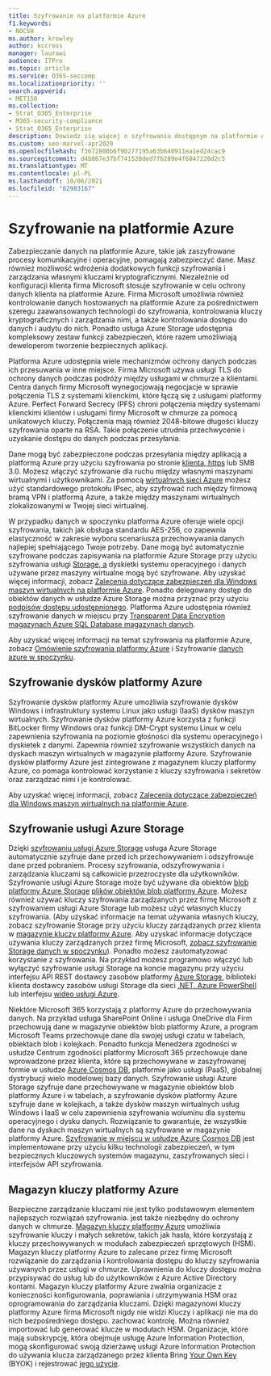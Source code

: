 ```yaml
---
title: Szyfrowanie na platformie Azure
f1.keywords:
- NOCSH
ms.author: krowley
author: kccross
manager: laurawi
audience: ITPro
ms.topic: article
ms.service: O365-seccomp
ms.localizationpriority: ''
search.appverid:
- MET150
ms.collection:
- Strat_O365_Enterprise
- M365-security-compliance
- Strat_O365_Enterprise
description: Dowiedz się więcej o szyfrowaniu dostępnym na platformie Azure, takim jak szyfrowanie dysków platformy Azure
ms.custom: seo-marvel-apr2020
ms.openlocfilehash: f3672800b6f90277195a63b640911ea1ed24cac9
ms.sourcegitcommit: d4b867e37bf741528ded7fb289e4f6847228d2c5
ms.translationtype: MT
ms.contentlocale: pl-PL
ms.lasthandoff: 10/06/2021
ms.locfileid: "62983167"
---
```

# <a name="encryption-in-azure"></a>Szyfrowanie na platformie Azure

Zabezpieczanie danych na platformie Azure, takie jak zaszyfrowane procesy komunikacyjne i operacyjne, pomagają zabezpieczyć dane. Masz również możliwość wdrożenia dodatkowych funkcji szyfrowania i zarządzania własnymi kluczami kryptograficznymi. Niezależnie od konfiguracji klienta firma Microsoft stosuje szyfrowanie w celu ochrony danych klienta na platformie Azure. Firma Microsoft umożliwia również kontrolowanie danych hostowanych na platformie Azure za pośrednictwem szeregu zaawansowanych technologii do szyfrowania, kontrolowania kluczy kryptograficznych i zarządzania nimi, a także kontrolowania dostępu do danych i audytu do nich. Ponadto usługa Azure Storage udostępnia kompleksowy zestaw funkcji zabezpieczeń, które razem umożliwiają deweloperom tworzenie bezpiecznych aplikacji.

Platforma Azure udostępnia wiele mechanizmów ochrony danych podczas ich przesuwania w inne miejsce. Firma Microsoft używa usługi TLS do ochrony danych podczas podróży między usługami w chmurze a klientami. Centra danych firmy Microsoft wynegocjowają negocjacje w sprawie połączenia TLS z systemami klienckimi, które łączą się z usługami platformy Azure. Perfect Forward Secrecy (PFS) chroni połączenia między systemami klienckimi klientów i usługami firmy Microsoft w chmurze za pomocą unikatowych kluczy. Połączenia mają również 2048-bitowe długości kluczy szyfrowania oparte na RSA. Takie połączenie utrudnia przechwycenie i uzyskanie dostępu do danych podczas przesyłania.

Dane mogą być zabezpieczone podczas przesyłania między aplikacją a platformą Azure przy użyciu szyfrowania po stronie [klienta, https](/azure/storage/storage-client-side-encryption) lub SMB 3.0. Możesz włączyć szyfrowanie dla ruchu między własnymi maszynami wirtualnymi i użytkownikami. Za pomocą [wirtualnych sieci Azure](https://azure.microsoft.com/services/virtual-network/) możesz użyć standardowego protokołu IPsec, aby szyfrować ruch między firmową bramą VPN i platformą Azure, a także między maszynami wirtualnych zlokalizowanymi w Twojej sieci wirtualnej.

W przypadku danych w spoczynku platforma Azure oferuje wiele opcji szyfrowania, takich jak obsługa standardu AES-256, co zapewnia elastyczność w zakresie wyboru scenariusza przechowywania danych najlepiej spełniającego Twoje potrzeby. Dane mogą być automatycznie szyfrowane podczas zapisywania na platformie Azure Storage przy użyciu szyfrowania usługi [Storage, a](/azure/storage/storage-service-encryption) dyskietki systemu operacyjnego i danych używane przez maszyny wirtualne mogą być szyfrowane. Aby uzyskać więcej informacji, zobacz [Zalecenia dotyczące zabezpieczeń dla Windows maszyn wirtualnych na platformie Azure](/azure/security/azure-security-disk-encryption). Ponadto delegowany dostęp do obiektów danych w usłudze Azure Storage można przyznać przy użyciu [podpisów dostępu udostępnionego](/azure/storage/storage-dotnet-shared-access-signature-part-1). Platforma Azure udostępnia również szyfrowanie danych w miejscu przy [Transparent Data Encryption magazynach Azure SQL Database magazynach danych](/sql/relational-databases/security/encryption/transparent-data-encryption-azure-sql).

Aby uzyskać więcej informacji na temat szyfrowania na platformie Azure, zobacz [Omówienie szyfrowania platformy Azure](/azure/security/security-azure-encryption-overview) i Szyfrowanie [danych azure w spoczynku](/azure/security/azure-security-encryption-atrest).

## <a name="azure-disk-encryption"></a>Szyfrowanie dysków platformy Azure

Szyfrowanie dysków platformy Azure umożliwia szyfrowanie dysków Windows i infrastruktury systemu Linux jako usługi (IaaS) dysków maszyn wirtualnych. Szyfrowanie dysków platformy Azure korzysta z funkcji BitLocker firmy Windows oraz funkcji DM-Crypt systemu Linux w celu zapewnienia szyfrowania na poziomie głośności dla systemu operacyjnego i dyskietek z danymi. Zapewnia również szyfrowanie wszystkich danych na dyskach maszyn wirtualnych w magazynie platformy Azure. Szyfrowanie dysków platformy Azure jest zintegrowane z magazynem kluczy platformy Azure, co pomaga kontrolować korzystanie z kluczy szyfrowania i sekretów oraz zarządzać nimi i je kontrolować.

Aby uzyskać więcej informacji, zobacz [Zalecenia dotyczące zabezpieczeń dla Windows maszyn wirtualnych na platformie Azure](/azure/virtual-machines/windows/security-recommendations).

## <a name="azure-storage-service-encryption"></a>Szyfrowanie usługi Azure Storage

Dzięki [szyfrowaniu usługi Azure Storage](/azure/storage/storage-service-encryption) usługa Azure Storage automatycznie szyfruje dane przed ich przechowywaniem i odszyfrowuje dane przed pobraniem. Procesy szyfrowania, odszyfrowywania i zarządzania kluczami są całkowicie przezroczyste dla użytkowników. Szyfrowanie usługi Azure Storage może być używane dla obiektów [blob platformy Azure Storage](https://azure.microsoft.com/services/storage/blobs/) [plików obiektów blob platformy Azure](https://azure.microsoft.com/services/storage/files/). Możesz również używać kluczy szyfrowania zarządzanych przez firmę Microsoft z szyfrowaniem usługi Azure Storage lub możesz użyć własnych kluczy szyfrowania. (Aby uzyskać informacje na temat używania własnych kluczy, zobacz szyfrowanie Storage przy użyciu kluczy zarządzanych przez klienta w [magazynie kluczy platformy Azure](/azure/storage/common/storage-service-encryption-customer-managed-keys). Aby uzyskać informacje dotyczące używania kluczy zarządzanych przez firmę Microsoft, [zobacz szyfrowanie Storage danych w spoczynku](/azure/storage/storage-service-encryption)). Ponadto możesz zautomatyzować korzystanie z szyfrowania. Na przykład możesz programowo włączyć lub wyłączyć szyfrowanie usługi Storage na koncie magazynu przy użyciu interfejsu API REST dostawcy zasobów platformy [Azure Storage](/rest/api/storagerp/), biblioteki klienta dostawcy zasobów usługi Storage dla sieci [.NET](/dotnet/api/overview/azure/storage)[, Azure PowerShell](/powershell/azureps-cmdlets-docs) lub interfejsu [wideo usługi Azure](/azure/storage/storage-azure-cli).

Niektóre Microsoft 365 korzystają z platformy Azure do przechowywania danych. Na przykład usługa SharePoint Online i usługa OneDrive dla Firm przechowują dane w magazynie obiektów blob platformy Azure, a program Microsoft Teams przechowuje dane dla swojej usługi czatu w tabelach, obiektach blob i kolejkach. Ponadto funkcja Menedżera zgodności w usłudze Centrum zgodności platformy Microsoft 365 przechowuje dane wprowadzone przez klienta, które są przechowywane w zaszyfrowanej formie w usłudze [Azure Cosmos DB](/azure/cosmos-db/database-encryption-at-rest), platformie jako usługi (PaaS), globalnej dystrybucji wielo modelowej bazy danych. Szyfrowanie usługi Azure Storage szyfruje dane przechowywane w magazynie obiektów blob platformy Azure i w tabelach, a szyfrowanie dysków platformy Azure szyfruje dane w kolejkach, a także dysków maszyn wirtualnych usług Windows i IaaS w celu zapewnienia szyfrowania woluminu dla systemu operacyjnego i dysku danych. Rozwiązanie to gwarantuje, że wszystkie dane na dyskach maszyn wirtualnych są szyfrowane w magazynie platformy Azure. [Szyfrowanie w miejscu w usłudze Azure Cosmos DB](/azure/cosmos-db/database-encryption-at-rest) jest implementowane przy użyciu kilku technologii zabezpieczeń, w tym bezpiecznych kluczowych systemów magazynu, zaszyfrowanych sieci i interfejsów API szyfrowania.

## <a name="azure-key-vault"></a>Magazyn kluczy platformy Azure

Bezpieczne zarządzanie kluczami nie jest tylko podstawowym elementem najlepszych rozwiązań szyfrowania. jest także niezbędny do ochrony danych w chmurze. [Magazyn kluczy platformy Azure](/azure/key-vault/key-vault-whatis) umożliwia szyfrowanie kluczy i małych sekretów, takich jak hasła, które korzystają z kluczy przechowywanych w modułach zabezpieczeń sprzętowych (HSM). Magazyn kluczy platformy Azure to zalecane przez firmę Microsoft rozwiązanie do zarządzania i kontrolowania dostępu do kluczy szyfrowania używanych przez usługi w chmurze. Uprawnienia do kluczy dostępu można przypisywać do usług lub do użytkowników z Azure Active Directory kontami. Magazyn kluczy platformy Azure zwalnia organizacje z konieczności konfigurowania, poprawiania i utrzymywania HSM oraz oprogramowania do zarządzania kluczami. Dzięki magazynowi kluczy platformy Azure firma Microsoft nigdy nie widzi Kluczy i aplikacji nie ma do nich bezpośredniego dostępu. zachować kontrolę. Można również importować lub generować klucze w modułach HSM. Organizacje, które mają subskrypcję, która obejmuje usługę Azure Information Protection, mogą skonfigurować swoją dzierżawę usługi Azure Information Protection do używania klucza zarządzanego przez klienta Bring [Your Own Key](/information-protection/plan-design/byok-price-restrictions) (BYOK) i rejestrować [jego użycie](/information-protection/deploy-use/log-analyze-usage).